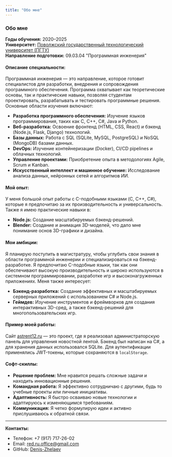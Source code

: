 ```yaml
---
title: "Обо мне"
---
```


### Обо мне
**Годы обучения:** 2020–2025  
**Университет:** [Поволжский государственный технологический университет (ПГТУ)](https://www.volgatech.net/)  
**Направление подготовки:** 09.03.04 "Программная инженерия"

#### Описание специальности:
Программная инженерия — это направление, которое готовит специалистов для разработки, внедрения и сопровождения программного обеспечения. Программа охватывает как теоретические основы, так и практические навыки, позволяя студентам проектировать, разрабатывать и тестировать программные решения. Основные области изучения включают:

- **Разработка программного обеспечения:** Изучение языков программирования, таких как C, C++, C#, Java и Python.
- **Веб-разработка:** Освоение фронтенд (HTML, CSS, React) и бэкенд (Node.js, Flask, Django) технологий.
- **Базы данных:** Работа с SQL (SQLite, MySQL, PostgreSQL) и NoSQL (MongoDB) базами данных.
- **DevOps:** Изучение контейнеризации (Docker), CI/CD pipelines и облачных технологий.
- **Управление проектами:** Приобретение опыта в методологиях Agile, Scrum и Kanban.
- **Искусственный интеллект и машинное обучение:** Исследование анализа данных, нейронных сетей и алгоритмов ИИ.

#### Мой опыт:
У меня большой опыт работы с C-подобными языками (C, C++, C#), которые я предпочитаю за их производительность и универсальность. Также я имею практические навыки в:
- **Node.js:** Создание масштабируемых бэкенд-решений.
- **Blender:** Создание и анимация 3D-моделей, что дало мне понимание основ 3D-графики и дизайна.

#### Мои амбиции:
Я планирую поступить в магистратуру, чтобы углубить свои знания в области программной инженерии и специализироваться на бэкенд-разработке. Я предпочитаю C-подобные языки, так как они обеспечивают высокую производительность и широко используются в системном программировании, разработке игр и высоконагруженных приложениях. Меня также интересует:
- **Бэкенд-разработка:** Создание эффективных и масштабируемых серверных приложений с использованием C# и Node.js.
- **Геймдев:** Изучение инструментов и фреймворков для создания интерактивных 3D-сред, а также бэкенд-решений для многопользовательских игр.

#### Пример моей работы:
Сайт [astrent12.ru](https://astrent12.ru) — это проект, где я реализовал администраторскую панель для управления новостной лентой. Бэкенд был написан на C#, а для хранения данных использовался SQLite. Для аутентификации применялись JWT-токены, которые сохраняются в `localStorage`.

#### Софт-скиллы:
- **Решение проблем:** Мне нравится решать сложные задачи и находить инновационные решения.
- **Командная работа:** Я эффективно сотрудничаю с другими, будь то учебные проекты или личные инициативы.
- **Адаптивность:** Я быстро осваиваю новые технологии и адаптируюсь к изменяющимся требованиям.
- **Коммуникация:** Я четко формулирую идеи и активно прислушиваюсь к обратной связи.

---

**Контакты:**
- Телефон: +7 (917) 717-26-02
- Email: red.ru.office@gmail.com
- GitHub: [Denis-Zhelaev](https://github.com/Denis-Zhelaev)
